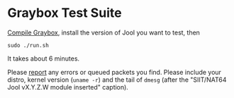 # Graybox Test Suite

[Compile Graybox](../README.md), install the version of Jool you want to test, then

	sudo ./run.sh

It takes about 6 minutes.

Please [report](https://github.com/NICMx/Jool/issues) any errors or queued packets you find. Please include your distro, kernel version (`uname -r`) and the tail of `dmesg` (after the "SIIT/NAT64 Jool vX.Y.Z.W module inserted" caption).
